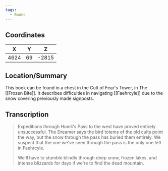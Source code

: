 ```yaml
---
tags:
  - Books
---
```


## Coordinates
| **X** | **Y** | **Z** |
| :---: | :---: | :---: |
| 4624  |  69   | -2815 |

## Location/Summary
This book can be found in a chest in the Cult of Fear's Tower, in The [[Frozen Bite]]. It describes difficulties in navigating [[Faehrcyle]] due to the snow covering previously made signposts.

## Transcription
> Expeditions through Homli's Pass to the west have proved entirely unsuccessful. The Dreamer says the bird totems of the old cults point the way, but the snow through the pass has buried them entirely. We suspect that the one we've seen through the pass is the only one left in Faehrcyle.
>
> We'll have to stumble blindly through deep snow, frozen lakes, and intense blizzards for days if we're to find the dead mountain.

